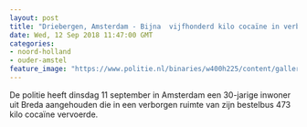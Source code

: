 ```yaml
---
layout: post
title: "Driebergen, Amsterdam - Bijna  vijfhonderd kilo cocaïne in verborgen ruimte bestelbus"
date: Wed, 12 Sep 2018 11:47:00 GMT
categories: 
- noord-holland 
- ouder-amstel 
feature_image: "https://www.politie.nl/binaries/w400h225/content/gallery/politie/stock-afbeeldingen/11-landelijke-eenheid/cocaine473kilo.jpg"
---
```


De politie heeft dinsdag 11 september in Amsterdam een 30-jarige inwoner uit Breda aangehouden die in een verborgen ruimte van zijn bestelbus 473 kilo cocaïne vervoerde.
